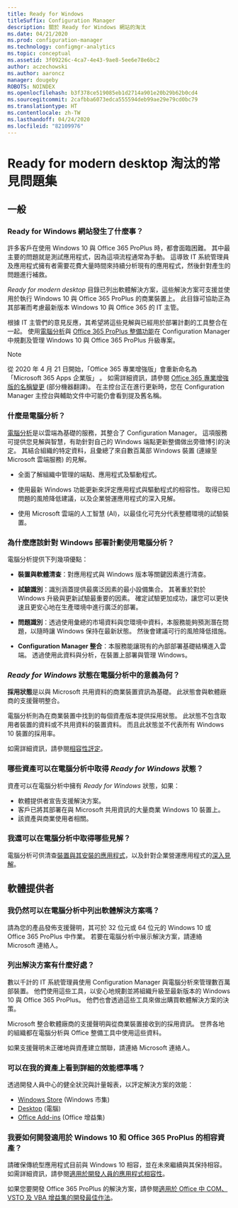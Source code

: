 ```yaml
---
title: Ready for Windows
titleSuffix: Configuration Manager
description: 關於 Ready for Windows 網站的淘汰
ms.date: 04/21/2020
ms.prod: configuration-manager
ms.technology: configmgr-analytics
ms.topic: conceptual
ms.assetid: 3f09226c-4ca7-4e43-9ae8-5ee6e78e6bc2
author: aczechowski
ms.author: aaroncz
manager: dougeby
ROBOTS: NOINDEX
ms.openlocfilehash: b3f378ce519085eb1d2714a901e20b29b62b0cd4
ms.sourcegitcommit: 2cafbba6073edca555594deb99ae29e79cd0bc79
ms.translationtype: HT
ms.contentlocale: zh-TW
ms.lasthandoff: 04/24/2020
ms.locfileid: "82109976"
---
```

# <a name="ready-for-modern-desktop-retirement-faq"></a>Ready for modern desktop 淘汰的常見問題集

<!-- placeholder -->

## <a name="general"></a>一般

### <a name="what-happened-to-the-ready-for-windows-website"></a>Ready for Windows 網站發生了什麼事？

許多客戶在使用 Windows 10 與 Office 365 ProPlus 時，都會面臨困難。 其中最主要的問題就是測試應用程式，因為這項流程通常為手動。 這導致 IT 系統管理員及應用程式擁有者需要花費大量時間來持續分析現有的應用程式，然後針對產生的問題進行補救。

*Ready for modern desktop* 目錄已列出軟體解決方案，這些解決方案可支援並使用於執行 Windows 10 與 Office 365 ProPlus 的商業裝置上。 此目錄可協助正為其部署而考慮最新版本 Windows 10 與 Office 365 的 IT 主管。

根據 IT 主管們的意見反應，其希望將這些見解與已經用於部署計劃的工具整合在一起。 使用[電腦分析](https://aka.ms/dadocs)與 [Office 365 ProPlus 整備功能](https://docs.microsoft.com/deployoffice/readiness-tools#office-365-proplus-readiness-features-in-configuration-manager-current-branch)在 Configuration Manager 中規劃及管理 Windows 10 與 Office 365 ProPlus 升級專案。 

> [!Note]
> 從 2020 年 4 月 21 日開始，「Office 365 專業增強版」會重新命名為「Microsoft 365 Apps 企業版」  。 如需詳細資訊，請參閱 [Office 365 專業增強版的名稱變更](https://docs.microsoft.com/deployoffice/name-change) \(部分機器翻譯\)。 在主控台正在進行更新時，您在 Configuration Manager 主控台與輔助文件中可能仍會看到提及舊名稱。

### <a name="what-is-desktop-analytics"></a>什麼是電腦分析？

[電腦分析](https://aka.ms/dadocs)是以雲端為基礎的服務，其整合了 Configuration Manager。 這項服務可提供您見解與智慧，有助針對自己的 Windows 端點更新整備做出旁徵博引的決定。 其結合組織的特定資料，且彙總了來自數百萬部 Windows 裝置 (連線至 Microsoft 雲端服務) 的見解。

-    全面了解組織中管理的端點、應用程式及驅動程式。

-    使用最新 Windows 功能更新來評定應用程式與驅動程式的相容性。 取得已知問題的風險降低建議，以及企業營運應用程式的深入見解。

-    使用 Microsoft 雲端的人工智慧 (AI)，以最佳化可充分代表整體環境的試驗裝置。

### <a name="why-should-i-use-desktop-analytics-for-my-windows-deployment-plans"></a>為什麼應該針對 Windows 部署計劃使用電腦分析？

電腦分析提供下列幾項優點：

-    **裝置與軟體清查**：對應用程式與 Windows 版本等關鍵因素進行清查。

-    **試驗識別**：識別涵蓋提供最廣泛因素的最小設備集合。 其著重於對於 Windows 升級與更新試驗最重要的因素。 確定試驗更加成功，讓您可以更快速且更安心地在生產環境中進行廣泛的部署。

-    **問題識別**：透過使用彙總的市場資料與您環境中資料，本服務能夠預測潛在問題，以隨時讓 Windows 保持在最新狀態。 然後會建議可行的風險降低措施。

-    **Configuration Manager 整合**：本服務能讓現有的內部部署基礎結構進入雲端。 透過使用此資料與分析，在裝置上部署與管理 Windows。

### <a name="what-does-the-ready-for-windows-status-mean-in-desktop-analytics"></a>*Ready for Windows* 狀態在電腦分析中的意義為何？

**採用狀態**是以與 Microsoft 共用資料的商業裝置資訊為基礎。 此狀態會與軟體廠商的支援聲明整合。

電腦分析則為在商業裝置中找到的每個資產版本提供採用狀態。 此狀態不包含取用者裝置的資料或不共用資料的裝置資料。 而且此狀態並不代表所有 Windows 10 裝置的採用率。

如需詳細資訊，請參閱[相容性評定](compat-assessment.md)。

### <a name="what-assets-get-the-ready-for-windows-status-in-desktop-analytics"></a>哪些資產可以在電腦分析中取得 *Ready for Windows* 狀態？ 

資產可以在電腦分析中擁有 *Ready for Windows* 狀態，如果：

-    軟體提供者宣告支援解決方案。
-    客戶已將其部署在與 Microsoft 共用資訊的大量商業 Windows 10 裝置上。
-    該資產與商業使用者相關。

### <a name="what-additional-insights-do-i-get-in-desktop-analytics"></a>我還可以在電腦分析中取得哪些見解？

電腦分析可供清查[裝置與其安裝的應用程式](about-assets.md)，以及針對企業營運應用程式的[深入見解](compat-assessment.md#advanced-insights)。 

## <a name="software-providers"></a>軟體提供者

### <a name="can-i-still-list-my-software-solution-in-desktop-analytics"></a>我仍然可以在電腦分析中列出軟體解決方案嗎？

請為您的產品發佈支援聲明，其可於 32 位元或 64 位元的 Windows 10 或 Office 365 ProPlus 中作業。 若要在電腦分析中展示解決方案，請連絡 Microsoft 連絡人。

### <a name="how-can-listing-my-solutions-benefit-me"></a>列出解決方案有什麼好處？

數以千計的 IT 系統管理員使用 Configuration Manager 與電腦分析來管理數百萬部裝置。 他們使用這些工具，以安心地規劃並將組織升級至最新版本的 Windows 10 與 Office 365 ProPlus。 他們也會透過這些工具來做出購買軟體解決方案的決策。

Microsoft 整合軟體廠商的支援聲明與從商業裝置接收到的採用資訊。 世界各地的組織都在電腦分析與 Office 整備工具中使用這些資料。 

如果支援聲明未正確地與資產建立關聯，請連絡 Microsoft 連絡人。

### <a name="can-i-see-detailed-performance-metrics-on-my-assets"></a>可以在我的資產上看到詳細的效能標準嗎？

透過開發人員中心的健全狀況與計量報表，以評定解決方案的效能： 

- [Windows Store](https://docs.microsoft.com/windows/uwp/publish/health-report) (Windows 市集)
- [Desktop](https://docs.microsoft.com/windows/desktop/appxpkg/windows-desktop-application-program) (電腦)
- [Office Add-ins](https://docs.microsoft.com/office/dev/store/update-unpublish-and-view-metrics) (Office 增益集) 

### <a name="how-can-i-develop-compatible-assets-for-windows-10-and-office-365-proplus"></a>我要如何開發適用於 Windows 10 和 Office 365 ProPlus 的相容資產？

請確保傳統型應用程式目前與 Windows 10 相容，並在未來繼續與其保持相容。 如需詳細資訊，請參閱[適用於開發人員的應用程式相容性](https://developer.microsoft.com/windows/desktop/app-compatibility)。

如果您要開發 Office 365 ProPlus 的解決方案，請參閱[適用於 Office 中 COM、VSTO 及 VBA 增益集的開發最佳作法](https://docs.microsoft.com/visualstudio/vsto/development-best-practices-for-com-vsto-and-vba-add-ins-in-office)。
